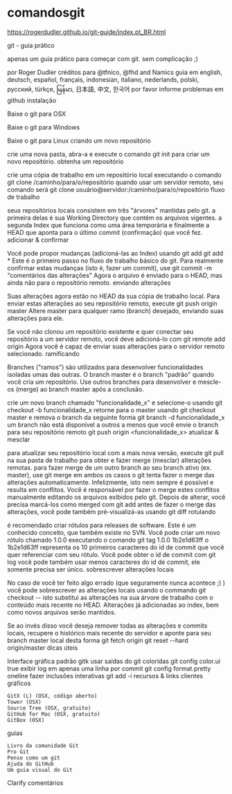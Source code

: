 # comandosgit


https://rogerdudler.github.io/git-guide/index.pt_BR.html


git - guia prático

apenas um guia prático para começar com git. sem complicação ;)

por Roger Dudler
créditos para @tfnico, @fhd and Namics
guia em english, deutsch, español, français, indonesian, italiano, nederlands, polski, русский, türkçe,
မြန်မာ, 日本語, 中文, 한국어
por favor informe problemas em github
instalação

Baixe o git para OSX

Baixe o git para Windows

Baixe o git para Linux
criando um novo repositório

crie uma nova pasta, abra-a e execute o comando
git init
para criar um novo repositório.
obtenha um repositório

crie uma cópia de trabalho em um repositório local executando o comando
git clone /caminho/para/o/repositório
quando usar um servidor remoto, seu comando será
git clone usuário@servidor:/caminho/para/o/repositório
fluxo de trabalho

seus repositórios locais consistem em três "árvores" mantidas pelo git. a primeira delas é sua Working Directory que contém os arquivos vigentes. a segunda Index que funciona como uma área temporária e finalmente a HEAD que aponta para o último commit (confirmação) que você fez.
adicionar & confirmar

Você pode propor mudanças (adicioná-las ao Index) usando
git add <arquivo>
git add *
Este é o primeiro passo no fluxo de trabalho básico do git. Para realmente confirmar estas mudanças (isto é, fazer um commit), use
git commit -m "comentários das alterações"
Agora o arquivo é enviado para o HEAD, mas ainda não para o repositório remoto.
enviando alterações

Suas alterações agora estão no HEAD da sua cópia de trabalho local. Para enviar estas alterações ao seu repositório remoto, execute
git push origin master
Altere master para qualquer ramo (branch) desejado, enviando suas alterações para ele.

Se você não clonou um repositório existente e quer conectar seu repositório a um servidor remoto, você deve adicioná-lo com
git remote add origin <servidor>
Agora você é capaz de enviar suas alterações para o servidor remoto selecionado.
ramificando

Branches ("ramos") são utilizados para desenvolver funcionalidades isoladas umas das outras. O branch master é o branch "padrão" quando você cria um repositório. Use outros branches para desenvolver e mescle-os (merge) ao branch master após a conclusão.

crie um novo branch chamado "funcionalidade_x" e selecione-o usando
git checkout -b funcionalidade_x
retorne para o master usando
git checkout master
e remova o branch da seguinte forma
git branch -d funcionalidade_x
um branch não está disponível a outros a menos que você envie o branch para seu repositório remoto
git push origin <funcionalidade_x>
atualizar & mesclar

para atualizar seu repositório local com a mais nova versão, execute
git pull
na sua pasta de trabalho para obter e fazer merge (mesclar) alterações remotas.
para fazer merge de um outro branch ao seu branch ativo (ex. master), use
git merge <branch>
em ambos os casos o git tenta fazer o merge das alterações automaticamente. Infelizmente, isto nem sempre é possível e resulta em conflitos. Você é responsável por fazer o merge estes conflitos manualmente editando os arquivos exibidos pelo git. Depois de alterar, você precisa marcá-los como merged com
git add <arquivo>
antes de fazer o merge das alterações, você pode também pré-visualizá-as usando
git diff <branch origem> <branch destino>
rotulando

é recomendado criar rótulos para releases de software. Este é um conhecido conceito, que também existe no SVN. Você pode criar um novo rótulo chamado 1.0.0 executando o comando
git tag 1.0.0 1b2e1d63ff
o 1b2e1d63ff representa os 10 primeiros caracteres do id de commit que você quer referenciar com seu rótulo. Você pode obter o id de commit com
git log
você pode também usar menos caracteres do id de commit, ele somente precisa ser único.
sobrescrever alterações locais

No caso de você ter feito algo errado (que seguramente nunca acontece ;) ) você pode sobrescrever as alterações locais usando o commando
git checkout -- <arquivo>
isto substitui as alterações na sua árvore de trabalho com o conteúdo mais recente no HEAD. Alterações já adicionadas ao index, bem como novos arquivos serão mantidos.

Se ao invés disso você deseja remover todas as alterações e commits locais, recupere o histórico mais recente do servidor e aponte para seu branch master local desta forma
git fetch origin
git reset --hard origin/master
dicas úteis

Interface gráfica padrão
gitk
usar saídas do git coloridas
git config color.ui true
exibir log em apenas uma linha por commit
git config format.pretty oneline
fazer inclusões interativas
git add -i
recursos & links
clientes gráficos

    GitX (L) (OSX, código aberto)
    Tower (OSX)
    Source Tree (OSX, gratuito)
    GitHub for Mac (OSX, gratuito)
    GitBox (OSX)

guias

    Livro da comunidade Git
    Pro Git
    Pense como um git
    Ajuda do GitHub
    Um guia visual do Git

Clarify
comentários
